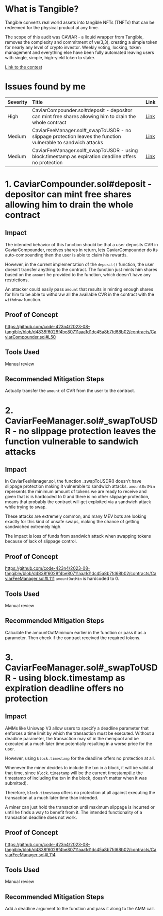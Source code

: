# What is Tangible?
Tangible converts real world assets into tangible NFTs (TNFTs) that can be redeemed for the physical product at any time.

The scope of this audit was CAVIAR - a liquid wrapper from Tangible, removes the complexity and commitment of ve(3,3), creating a simple token for nearly any level of crypto investor. Weekly voting, locking, token management and everything else have been fully automated leaving users with single, simple, high-yield token to stake.


[Link to the contest](https://code4rena.com/contests/2023-08-tangible-caviar)

# Issues found by me

| Severity | Title                                                                                        | Link                                                                       |
| :------- | :------------------------------------------------------------------------------------------- | :------------------------------------------------------------------------- |
| High     | CaviarCompounder.sol#deposit - depositor can mint free shares allowing him to drain the whole contract | [Link]() |
| Medium     | CaviarFeeManager.sol#_swapToUSDR - no slippage protection leaves the function vulnerable to sandwich attacks | [Link]() |
| Medium     | CaviarFeeManager.sol#_swapToUSDR - using block.timestamp as expiration deadline offers no protection | [Link]() |

# 1. CaviarCompounder.sol#deposit - depositor can mint free shares allowing him to drain the whole contract

## Impact
The intended behavior of this function should be that a user deposits CVR in CaviarCompounder, receives shares in return, lets CaviarCompounder do its auto-compounding then the user is able to claim his rewards.

However, in the current implementation of the `deposit()` function, the user doesn't transfer anything to the contract. The function just mints him shares based on the `amount` he provided to the function, which doesn't have any restrictions.

An attacker could easily pass `amount` that results in minting enough shares for him to be able to withdraw all the available CVR in the contract with the `withdraw` function.

## Proof of Concept
https://github.com/code-423n4/2023-08-tangible/blob/d4838f6028f4be80711aaa1d1dc45a8b7fd68b02/contracts/CaviarCompounder.sol#L50

## Tools Used
Manual review
## Recommended Mitigation Steps
Actually transfer the `amount` of CVR from the user to the contract.

# 2. CaviarFeeManager.sol#_swapToUSDR - no slippage protection leaves the function vulnerable to sandwich attacks

## Impact
In CaviarFeeManager.sol, the function _swapToUSDR() doesn't have slippage protection making it vulnerable to sandwich attacks.
`amountOutMin` represents the minimum amount of tokens we are ready to receive and given that is is hardcoded to 0 and there is no other slippage protection, means that probably the contract will get exploited via a sandwich attack while trying to swap.

These attacks are extremely common, and many MEV bots are looking exactly for this kind of unsafe swaps, making the chance of getting sandwiched extremely high.

The impact is loss of funds from sandwich attack when swapping tokens because of lack of slippage control.

## Proof of Concept
https://github.com/code-423n4/2023-08-tangible/blob/d4838f6028f4be80711aaa1d1dc45a8b7fd68b02/contracts/CaviarFeeManager.sol#L111
`amountOutMin` is hardcoded to 0.

## Tools Used
Manual review
## Recommended Mitigation Steps
Calculate the amountOutMinimum earlier in the function or pass it as a parameter. Then check if the contract received the required tokens.

# 3. CaviarFeeManager.sol#_swapToUSDR - using block.timestamp as expiration deadline offers no protection

## Impact
AMMs like Uniswap V3 allow users to specify a deadline parameter that enforces a time limit by which the transaction must be executed. Without a deadline parameter, the transaction may sit in the mempool and be executed at a much later time potentially resulting in a worse price for the user.

However, using `block.timestamp` for the deadline offers no protection at all.

Whenever the miner decides to include the txn in a block, it will be valid at that time, since `block.timestamp` will be the current timestamp(i.e the timestamp of including the txn in the block, doesn't matter when it was submitted).

Therefore, `block.timestamp` offers no protection at all against executing the transaction at a much later time than intended.

A miner can just hold the transaction until maximum slippage is incurred or until he finds a way to benefit from it. The intended functionality of a transaction deadline does not work.

## Proof of Concept
https://github.com/code-423n4/2023-08-tangible/blob/d4838f6028f4be80711aaa1d1dc45a8b7fd68b02/contracts/CaviarFeeManager.sol#L114

## Tools Used
Manual review
## Recommended Mitigation Steps
Add a deadline argument to the function and pass it along to the AMM call.
